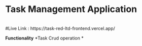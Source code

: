<h1>Task Management Application</h1> <br>
#Live Link : https://task-red-ltd-frontend.vercel.app/<br>

**Functionality**
*Task Crud operation
*

